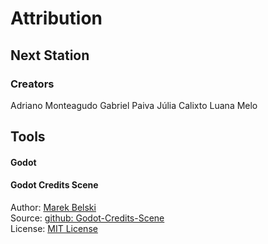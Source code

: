 # Attribution
## Next Station



### Creators

Adriano Monteagudo
Gabriel Paiva
Júlia Calixto
Luana Melo



## Tools

#### Godot
 


#### Godot Credits Scene

Author: [Marek Belski](https://github.com/Maaack/Godot-Credits-Scene/graphs/contributors)  
Source: [github: Godot-Credits-Scene](https://github.com/Maaack/Godot-Credits-Scene)  
License: [MIT License](LICENSE.txt)  
